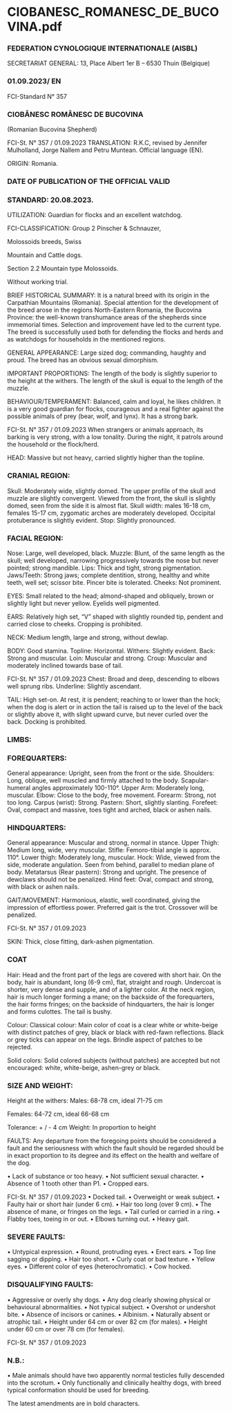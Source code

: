 # CIOBANESC_ROMANESC_DE_BUCOVINA.pdf


### FEDERATION CYNOLOGIQUE INTERNATIONALE (AISBL)


SECRETARIAT GENERAL: 13, Place Albert 1er  B – 6530 Thuin (Belgique)



### 01.09.2023/ EN



FCI-Standard N° 357



### CIOBĂNESC ROMÂNESC DE BUCOVINA


(Romanian Bucovina Shepherd)





FCI-St. N° 357 / 01.09.2023
TRANSLATION: R.K.C, revised by Jennifer Mulholland, Jorge
Nallem and Petru Muntean.  Official language (EN).

ORIGIN: Romania.

### DATE   OF   PUBLICATION   OF   THE   OFFICIAL   VALID



### STANDARD: 20.08.2023.



UTILIZATION: Guardian for flocks and an excellent watchdog.

FCI-CLASSIFICATION: Group    2
Pinscher & Schnauzer,

Molossoids breeds, Swiss

Mountain and Cattle dogs.

Section  2.2   Mountain type Molossoids.

Without working trial.

BRIEF HISTORICAL SUMMARY: It is a natural breed with its
origin in the Carpathian Mountains (Romania). Special attention for
the development of the breed arose in the regions North-Eastern
Romania, the Bucovina Province: the well-known transhumance areas
of the shepherds since immemorial times. Selection and improvement
have led to the current type. The breed is successfully used both for
defending the flocks and herds and as watchdogs for households in
the mentioned regions.

GENERAL APPEARANCE: Large sized dog; commanding,
haughty and proud. The breed has an obvious sexual dimorphism.

IMPORTANT PROPORTIONS: The length of the body is slightly
superior to the height at the withers. The length of the skull is equal
to the length of the muzzle.

BEHAVIOUR/TEMPERAMENT: Balanced, calm and loyal, he
likes children. It is a very good guardian for flocks, courageous and a
real fighter against the possible animals of prey (bear, wolf, and lynx).
It has a strong bark.




FCI-St. N° 357 / 01.09.2023
When strangers or animals approach, its barking is very strong, with
a low tonality. During the night, it patrols around the household or
the flock/herd.

HEAD: Massive but not heavy, carried slightly higher than the topline.

### CRANIAL REGION:


Skull: Moderately wide, slightly domed. The upper profile of the
skull and muzzle are slightly convergent. Viewed from the front,
the skull is slightly domed, seen from the side it is almost flat.
Skull width: males 16-18 cm, females 15-17 cm, zygomatic arches
are moderately developed. Occipital protuberance is slightly evident.
Stop: Slightly pronounced.

### FACIAL REGION:


Nose: Large, well developed, black.
Muzzle:  Blunt, of the same length as the skull; well developed,
narrowing progressively towards the nose but never pointed; strong
mandible.
Lips: Thick and tight, strong pigmentation.
Jaws/Teeth:  Strong jaws; complete dentition, strong, healthy and
white teeth, well set; scissor bite. Pincer bite is tolerated.
Cheeks: Not prominent.

EYES: Small related to the head; almond-shaped and obliquely, brown
or slightly light but never yellow. Eyelids well pigmented.

EARS:  Relatively high set, “V” shaped with slightly rounded tip,
pendent and carried close to cheeks. Cropping is prohibited.

NECK: Medium length, large and strong, without dewlap.

BODY: Good stamina. Topline: Horizontal.
Withers: Slightly evident. Back: Strong and muscular.
Loin: Muscular and strong.
Croup: Muscular and moderately inclined towards base of tail.




FCI-St. N° 357 / 01.09.2023
Chest: Broad and deep, descending to elbows well sprung ribs.
Underline: Slightly ascendant.

TAIL: High set-on. At rest, it is pendent; reaching to or lower than
the hock; when the dog is alert or in action the tail is raised up to the
level of the back or slightly above it, with slight upward curve, but
never curled over the back. Docking is prohibited.

### LIMBS:



### FOREQUARTERS:


General appearance: Upright, seen from the front or the side.
Shoulders: Long, oblique, well muscled and firmly attached to the
body. Scapular-humeral angles approximately 100-110°.
Upper Arm: Moderately long, muscular.
Elbow: Close to the body, free movement. Forearm: Strong, not too
long.
Carpus (wrist): Strong.
Pastern: Short, slightly slanting.
Forefeet: Oval, compact and massive, toes tight and arched, black or
ashen nails.

### HINDQUARTERS:


General appearance: Muscular and strong, normal in stance.
Upper Thigh: Medium long, wide, very muscular.
Stifle: Femoro-tibial angle is approx. 110°.
Lower thigh: Moderately long, muscular.
Hock: Wide, viewed from the side, moderate angulation. Seen from
behind, parallel to median plane of body.
Metatarsus (Rear pastern):  Strong and upright.  The presence of
dewclaws should not be penalized.
Hind feet: Oval, compact and strong, with black or ashen nails.

GAIT/MOVEMENT: Harmonious, elastic, well coordinated, giving
the impression of effortless power. Preferred gait is the trot.
Crossover will be penalized.



FCI-St. N° 357 / 01.09.2023

SKIN: Thick, close fitting, dark-ashen pigmentation.

### COAT


Hair: Head and the front part of the legs are covered with short hair.
On the body, hair is abundant, long (6-9 cm), flat, straight and rough.
Undercoat is shorter, very dense and supple, and of a lighter color.
At the neck region, hair is much longer forming a mane; on the
backside of the forequarters, the hair forms fringes; on the backside
of hindquarters, the hair is longer and forms culottes. The tail is
bushy.

Colour:
Classical colour: Main color of coat is a clear white or white-beige
with distinct patches of grey, black or black with red-fawn
reflections. Black or grey ticks can appear on the legs. Brindle aspect
of patches to be rejected.

Solid colors: Solid colored subjects (without patches) are accepted
but  not  encouraged:  white,  white-beige,  ashen-grey  or black.

### SIZE AND WEIGHT:


Height at the withers: Males:     68-78 cm, ideal 71-75 cm

Females: 64-72 cm, ideal 66-68 cm

Tolerance: + / - 4 cm
Weight:
In proportion to height

FAULTS: Any departure from the foregoing points should be
considered a fault and the seriousness with which the fault should be
regarded should be in exact proportion to its degree and its effect on
the health and welfare of the dog.

•
Lack of substance or too heavy.
•
Not sufficient sexual character.
•
Absence of 1 tooth other than P1.
•
Cropped ears.



FCI-St. N° 357 / 01.09.2023
•
Docked tail.
•
Overweight or weak subject.
•
Faulty hair or short hair (under 6 cm).
•
Hair too long (over 9 cm).
•
The absence of mane, or fringes on the legs.
•
Tail curled or carried in a ring.
•
Flabby toes, toeing in or out.
•
Elbows turning out.
•
Heavy gait.

### SEVERE FAULTS:


•
Untypical expression.
•
Round, protruding eyes.
•
Erect ears.
•
Top line sagging or dipping.
•
Hair too short.
•
Curly coat or bad texture.
•
Yellow eyes.
•
Different color of eyes (heterochromatic).
•
Cow hocked.

### DISQUALIFYING FAULTS:


•
Aggressive or overly shy dogs.
•
Any dog clearly showing physical or behavioural abnormalities.
•
Not typical subject.
•
Overshot or undershot bite.
•
Absence of incisors or canines.
•
Albinism.
•
Naturally absent or atrophic tail.
•
Height under 64 cm or over 82 cm (for males).
•
Height under 60 cm or over 78 cm (for females).





FCI-St. N° 357 / 01.09.2023

### N.B.:


•
Male animals should have two apparently normal testicles fully
descended into the scrotum.
•
Only functionally and clinically healthy dogs, with breed typical
conformation should be used for breeding.

The latest amendments are in bold characters.




